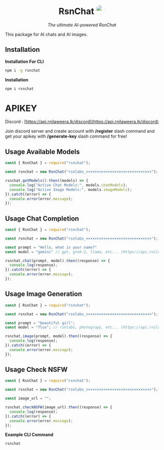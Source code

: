 <h1 align="center"><b>RsnChat</b> <img src="https://i.ibb.co/0J89TrT/rsn-bot-1.png" width="30" style="border-radius: 50%; margin-bottom: -5px"></h1>
<p align="center"><i>The ultimate AI-powered RsnChat</i></p>

This package for AI chats and AI images.

## Installation

**Installation For CLI**

```bash
npm i -g rsnchat
```

**Installation**

```bash
npm i rsnchat
```

# APIKEY

Discord : [https://api.rnilaweera.lk/discord](https://api.rnilaweera.lk/discord)

Join discord server and create account with **/register** slash command and get your apikey with **/generate-key** slash command for free!

## Usage Available Models

```javascript
const { RsnChat } = require("rsnchat");

const rsnchat = new RsnChat("rsnlabs_××××××××××××××××××××××××××××××");

rsnchat.getModels().then((models) => {
  console.log("Active Chat Models:", models.chatModels);
  console.log("Active Image Models:", models.imageModels);
}).catch((error) => {
  console.error(error.message);
});
```

## Usage Chat Completion

```javascript
const { RsnChat } = require("rsnchat");

const rsnchat = new RsnChat("rsnlabs_××××××××××××××××××××××××××××××");

const prompt = "Hello, what is your name?"
const model = "gemini" // gpt, grok-2, llama, etc... (https://api.rnilaweera.lk/api/models)

rsnchat.chat(prompt, model).then((response) => {
  console.log(response);
}).catch((error) => {
  console.error(error.message);
});
```

## Usage Image Generation

```javascript
const { RsnChat } = require("rsnchat");

const rsnchat = new RsnChat("rsnlabs_××××××××××××××××××××××××××××××");

const prompt = "beautiful girl";
const model = "flux"; // rsnlabs, photograpy, etc... (https://api.rnilaweera.lk/api/models)

rsnchat.image(prompt, model).then((response) => {
  console.log(response);
}).catch((error) => {
  console.error(error.message);
});
```

## Usage Check NSFW

```javascript
const { RsnChat } = require("rsnchat");

const rsnchat = new RsnChat("rsnlabs_××××××××××××××××××××××××××××××");

const image_url = "";

rsnchat.checkNSFW(image_url).then((response) => {
  console.log(response);
}).catch((error) => {
  console.error(error.message);
});
```

**Example CLI Command**

```hs
rsnchat
```